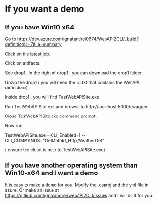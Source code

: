 # If you want a demo 

## If you have Win10 x64 

Go to https://dev.azure.com/ignatandrei0674/WebAPI2CLI/_build?definitionId=7&_a=summary

Click on the latest job.

Click on artifacts.

See drop1 . In the right of drop1 , you can download the drop1 folder.

Unzip the drop1 ( you will need the cli.txt that contains the WebAPI definitions)

Inside drop1 , you will find TestWebAPISite.exe

Run TestWebAPISite.exe and browse to http://localhost:5000/swagger

Close TestWebAPISite.exe command prompt.

Now run 

TestWebAPISite.exe --CLI_Enabled=1 --CLI_COMMANDS="GetMathId_Http,WeatherGet"

( ensure the cli.txt is near to TestWebAPISite.exe)

## If you have another operating system than Win10-x64 and I want a demo

It is easy to make a demo for you.
Modify the .csproj and the yml file in azure. Or make an issue at https://github.com/ignatandrei/webAPI2CLI/issues and I will do it for you.

